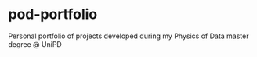 # pod-portfolio
Personal portfolio of projects developed during my Physics of Data master degree @ UniPD
